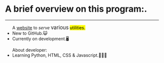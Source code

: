 <!DOCTYPE html>

<html>
<head>
<title>ReadME: My website development project</title>
</head>
<body>

<h1>A brief overview on this program:.</h1>
<hr>
<ul>A <ins>website</ins> to <i>serve</i> <big>various</big> <mark>utilities.</mark>
<li>New to GitHub.😺</li>
<li>Currently on development.🖥 </li>
</ul>

<ul>About developer:
<li>Learning Python, HTML, CSS & Javascript.🧑‍🎓📖</li></ul>
<br>
</html>



